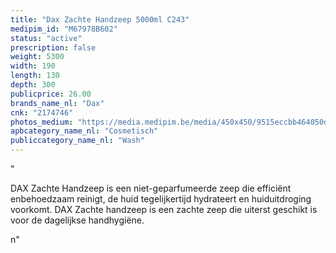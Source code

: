 ```yaml
---
title: "Dax Zachte Handzeep 5000ml C243"
medipim_id: "M67978B602"
status: "active"
prescription: false
weight: 5300
width: 190
length: 130
depth: 300
publicprice: 26.00
brands_name_nl: "Dax"
cnk: "2174746"
photos_medium: "https://media.medipim.be/media/450x450/9515eccbb464050db6c033527666ad6a86b852db.jpg"
apbcategory_name_nl: "Cosmetisch"
publiccategory_name_nl: "Wash"
---
```

"<p>DAX Zachte Handzeep is een niet-geparfumeerde zeep die efficiënt enbehoedzaam reinigt, de huid tegelijkertijd hydrateert en huiduitdroging voorkomt. DAX Zachte handzeep is een zachte zeep die uiterst geschikt is voor de dagelijkse handhygiëne.</p>n"
